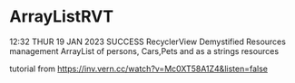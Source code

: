 # ArrayListRVT

12:32 THUR 19 JAN 2023
SUCCESS
RecyclerView Demystified Resources management 
ArrayList of persons, Cars,Pets and as a 
strings resources

tutorial from 
https://inv.vern.cc/watch?v=Mc0XT58A1Z4&listen=false
